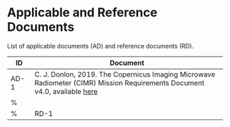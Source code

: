 # Applicable and Reference Documents

List of applicable documents (AD) and reference documents (RD).

 | ID | Document |
 | --- | --- |
 | AD-1 &nbsp; |  C. J. Donlon, 2019. The Copernicus Imaging Microwave Radiometer (CIMR) Mission Requirements Document v4.0, available [here](https://esamultimedia.esa.int/docs/EarthObservation/CIMR-MRD-v4.0-20201006_Issued.pdf)    |
 % |  |  |
 % | RD-1 |  |